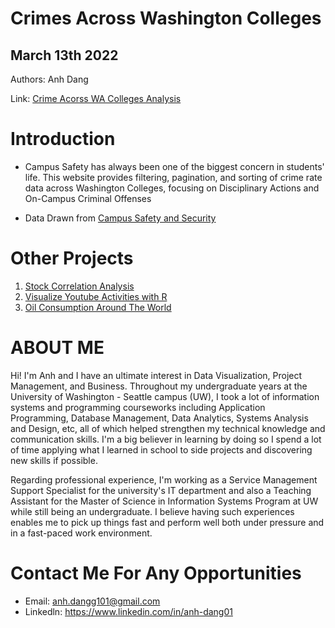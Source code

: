 # Crimes Across Washington Colleges
## March 13th 2022

Authors: Anh Dang 

Link: [Crime Acorss WA Colleges Analysis](https://anhdang1.shinyapps.io/crimes-in-wa-colleges/)

# Introduction
- Campus Safety has always been one of the biggest concern in students' life. This website provides filtering, pagination, and sorting of crime rate data across Washington Colleges, focusing on Disciplinary Actions and On-Campus Criminal Offenses

- Data Drawn from [Campus Safety and Security](https://ope.ed.gov/campussafety/#/)



# Other Projects
1. [Stock Correlation Analysis](https://github.com/anhdang1/stock-correlation-analysis)
2. [Visualize Youtube Activities with R](https://github.com/anhdang1/visualize-youtube-activities-with-R)
3. [Oil Consumption Around The World](https://github.com/anhdang1/climate_change)

# ABOUT ME
Hi! I'm Anh and I have an ultimate interest in Data Visualization, Project Management, and Business. Throughout my undergraduate years at the University of Washington - Seattle campus (UW), I took a lot of information systems and programming courseworks including Application Programming, Database Management, Data Analytics, Systems Analysis and Design, etc, all of which helped strengthen my technical knowledge and communication skills.
I'm a big believer in learning by doing so I spend a lot of time applying what I learned in school to side projects and discovering new skills if possible.

Regarding professional experience, I'm working as a Service Management Support Specialist for the university's IT department and also a Teaching Assistant for the Master of Science in Information Systems Program at UW while still being an undergraduate. 
I believe having such experiences enables me to pick up things fast and perform well both under pressure and in a fast-paced work environment.

# Contact Me For Any Opportunities
- Email: anh.dangg101@gmail.com
- Linkedln: https://www.linkedin.com/in/anh-dang01 
